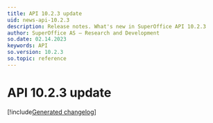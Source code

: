 ```yaml
---
title: API 10.2.3 update
uid: news-api-10.2.3
description: Release notes. What's new in SuperOffice API 10.2.3
author: SuperOffice AS – Research and Development
so.date: 02.14.2023
keywords: API
so.version: 10.2.3
so.topic: reference
---
```


# API 10.2.3 update

[!include[Generated changelog](includes/changes-10.2.3.544.md)]
